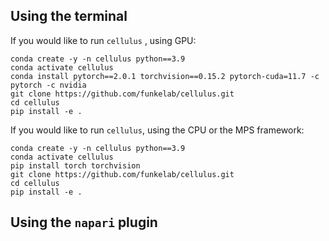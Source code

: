 ## Using the terminal

If you would like to run `cellulus` , using GPU:

```
conda create -y -n cellulus python==3.9
conda activate cellulus
conda install pytorch==2.0.1 torchvision==0.15.2 pytorch-cuda=11.7 -c pytorch -c nvidia
git clone https://github.com/funkelab/cellulus.git
cd cellulus
pip install -e .
```

If you would like to run `cellulus`, using the CPU or the MPS framework:

```
conda create -y -n cellulus python==3.9
conda activate cellulus
pip install torch torchvision
git clone https://github.com/funkelab/cellulus.git
cd cellulus
pip install -e .
```

## Using the `napari` plugin




